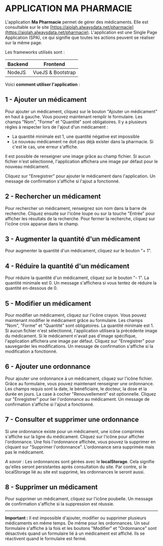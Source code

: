 # APPLICATION MA PHARMACIE

L'application **Ma Pharmacie** permet de gérer des médicaments. Elle est consultable sur le site [https://aiolah.alwaysdata.net/pharmacie](https://aiolah.alwaysdata.net/pharmacie).
L'application est une Single Page Application (SPA), ce qui signifie que toutes les actions peuvent se réaliser sur la même page.

Les frameworks utilisés sont :

| Backend | Frontend |
| --- | --- |
| NodeJS | VueJS & Bootstrap |

Voici **comment utiliser l'application** :

## 1 - Ajouter un médicament
Pour ajouter un médicament, cliquez sur le bouton "Ajouter un médicament" en haut à gauche. Vous pouvez maintenant remplir le formulaire. Les champs "Nom", "Forme" et "Quantité" sont obligatoires.
Il y a plusieurs règles à respecter lors de l'ajout d'un médicament :
- La quantité minimale est 1, une quantité négative est impossible
- Le nouveau médicament ne doit pas déjà exister dans la pharmacie. Si c'est le cas, une erreur s'affiche.

Il est possible de renseigner une image grâce au champ fichier. Si aucun fichier n'est sélectionné, l'application affichera une image par défaut pour le nouveau médicament.

Cliquez sur "Enregistrer" pour ajouter le médicament dans l'application. Un message de confirmation s'affiche si l'ajout a fonctionné.

## 2 - Rechercher un médicament
Pour rechercher un médicament, renseignez son nom dans la barre de recherche. Cliquez ensuite sur l'icône loupe ou sur la touche "Entrée" pour afficher les résultats de la recherche. Pour fermer la recherche, cliquez sur l'icône croix apparue dans le champ.

## 3 - Augmenter la quantité d'un médicament
Pour augmenter la quantité d'un médicament, cliquez sur le bouton "+ 1".

## 4 - Réduire la quantité d'un médicament
Pour réduire la quantité d'un médicament, cliquez sur le bouton "- 1". La quantité minimale est 0. Un message s'affichera si vous tentez de réduire la quantité en-dessous de 0.

## 5 - Modifier un médicament
Pour modifier un médicament, cliquez sur l'icône crayon. Vous pouvez maintenant modifier le médicament grâce au formulaire. Les champs "Nom", "Forme" et "Quantité" sont obligatoires. La quantité minimale est 1. Si aucun fichier n'est sélectionné, l'application utilisera la précédente image du médicament. Si le médicament n'avait pas d'image spécifique, l'application affichera une image par défaut.
Cliquez sur "Enregistrer" pour sauvegarder les modifications. Un message de confirmation s'affiche si la modification a fonctionné.

## 6 - Ajouter une ordonnance
Pour ajouter une ordonnance à un médicament, cliquez sur l'icône fichier. Grâce au formulaire, vous pouvez maintenant renseigner une ordonnance. Les champs requis sont la date, le bénéficiaire, le docteur, la dose et la durée en jours. La case à cocher "Renouvellement" est optionnelle.
Cliquez sur "Enregistrer" pour lier l'ordonnance au médicament. Un message de confirmation s'affiche si l'ajout a fonctionné.

## 7 - Consulter et supprimer une ordonnance
Si une ordonnance existe pour un médicament, une icône comprimés s'affiche sur la ligne du médicament. Cliquez sur l'icône pour afficher l'ordonnance. Une fois l'ordonnance affichée, vous pouvez la supprimer en cliquant sur "Supprimer l'ordonnance". L'ordonnance sera supprimée mais pas le médicament.

*A savoir :* Les ordonnances sont gérées avec le **localStorage**. Cela signifie qu'elles seront persistantes après consultation du site. Par contre, si le localStorage lié au site est supprimé, les ordonnances le seront aussi.

## 8 - Supprimer un médicament

Pour supprimer un médicament, cliquez sur l'icône poubelle. Un message de confirmation s'affiche si la suppression est réussie.

---

**Important :** Il est impossible d'ajouter, modifier ou supprimer plusieurs médicaments en même temps. De même pour les ordonnances. Un seul formulaire s'affiche à la fois et les boutons "Modifier" et "Ordonnance" sont désactivés quand un formulaire lié à un médicament est affiché. Ils se réactivent quand le formulaire est fermé.